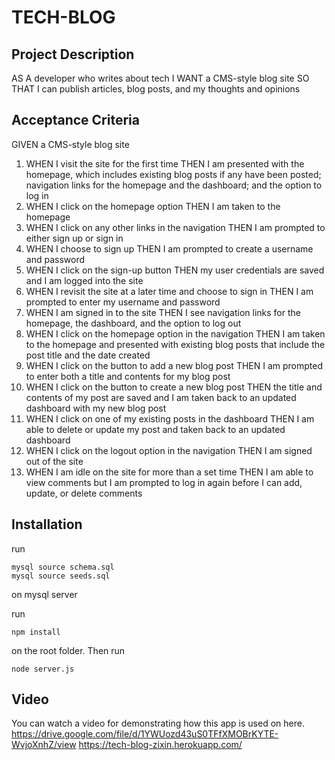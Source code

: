 # TECH-BLOG

## Project Description

AS A developer who writes about tech
I WANT a CMS-style blog site
SO THAT I can publish articles, blog posts, and my thoughts and opinions

## Acceptance Criteria

GIVEN a CMS-style blog site

1. WHEN I visit the site for the first time
THEN I am presented with the homepage, which includes existing blog posts if any have been posted; navigation links for the homepage and the dashboard; and the option to log in
2. WHEN I click on the homepage option
THEN I am taken to the homepage
3. WHEN I click on any other links in the navigation
THEN I am prompted to either sign up or sign in
4. WHEN I choose to sign up
THEN I am prompted to create a username and password
5. WHEN I click on the sign-up button
THEN my user credentials are saved and I am logged into the site
6. WHEN I revisit the site at a later time and choose to sign in
THEN I am prompted to enter my username and password
7. WHEN I am signed in to the site
THEN I see navigation links for the homepage, the dashboard, and the option to log out
8. WHEN I click on the homepage option in the navigation
THEN I am taken to the homepage and presented with existing blog posts that include the post title and the date created
9. WHEN I click on the button to add a new blog post
THEN I am prompted to enter both a title and contents for my blog post
10. WHEN I click on the button to create a new blog post
THEN the title and contents of my post are saved and I am taken back to an updated dashboard with my new blog post
11. WHEN I click on one of my existing posts in the dashboard
THEN I am able to delete or update my post and taken back to an updated dashboard
12. WHEN I click on the logout option in the navigation
THEN I am signed out of the site
13. WHEN I am idle on the site for more than a set time
THEN I am able to view comments but I am prompted to log in again before I can add, update, or delete comments

## Installation

run

```
mysql source schema.sql
mysql source seeds.sql
```

on mysql server

run

```
npm install
```

on the root folder. Then run

```
node server.js
```

## Video

You can watch a video for demonstrating how this app is used on here.
https://drive.google.com/file/d/1YWUozd43uS0TFfXMOBrKYTE-WvjoXnhZ/view
https://tech-blog-zixin.herokuapp.com/